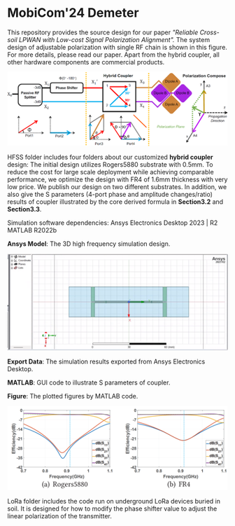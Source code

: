 # MobiCom'24 Demeter

This repository provides the source design for our paper *"Reliable Cross-soil LPWAN with Low-cost Signal Polarization Alignment".* The system design of adjustable polarization with single RF chain is shown in this figure. For more details, please read our paper. Apart from the hybrid coupler, all other hardware components are commercial products.

![Demeter](architecture.png)

HFSS folder includes four folders about our customized **hybrid coupler** design: The initial design utilizes Rogers5880 substrate with 0.5mm. To reduce the cost for large scale deployment while achieving comparable performance, we optimize the design with FR4 of 1.6mm thickness with very low price. We publish our design on two different substrates. In addition, we also give the S parameters (4-port phase and amplitude changes/ratio) results of coupler illustrated by the core derived formula in **Section3.2** and **Section3.3**. 

Simulation software dependencies: Ansys Electronics Desktop 2023 | R2 MATLAB R2022b 

**Ansys Model**: The 3D high frequency simulation design.

![HFSS](Ansys_window.png)

**Export Data**: The simulation results exported from Ansys Electronics Desktop.

**MATLAB**: GUI code to illustrate S parameters of coupler.

**Figure**: The plotted figures by MATLAB code.

![S](S_plot.png)

LoRa folder includes the code run on underground LoRa devices buried in soil. It is designed for how to modify the phase shifter value to adjust the linear polarization of the transmitter.

